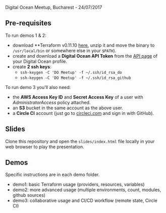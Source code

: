 Digital Ocean Meetup, Bucharest - 24/07/2017
## Pre-requisites
To run demos 1 & 2:
* download **Terraform v0.11.10 [here](https://releases.hashicorp.com/terraform/0.11.10/), unzip it and move the binary to `/usr/local/bin` or somewhere else in your `$PATH`).
* create and download a **Digital Ocean API Token** from the [API page](https://cloud.digitalocean.com/settings/api/tokens) of your Digital Ocean profile.
* create **2 ssh keys**:
  * `ssh-keygen -C 'DO Meetup' -f ~/.ssh/id_rsa_do`
  * `ssh-keygen -C 'DO Meetup' -f ~/.ssh/id_rsa_github`

To run demo 3 you'll also need:
* the **AWS Access Key ID** and **Secret Access Key** of a user with _AdministratorAccess_ policy attached.
* an **S3** bucket in the same account as the above user.
* a **Circle CI** account (just go to [circleci.com](https://circleci.com/vcs-authorize/) and sign in with GitHub).

## Slides
Clone this repository and open the `slides/index.html` file locally in your web browser to play the presentation.

## Demos
Specific instructions are in each demo folder.
* demo1: basic Terraform usage (providers, resources, variables)
* demo2: more advanced usage (multiple environments, count, modules, github sources)
* demo3: collaborative usage and CI/CD workflow (remote state, Circle CI)
